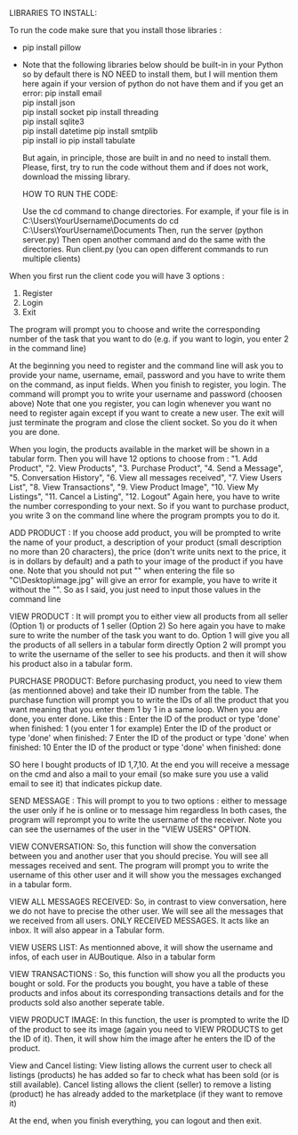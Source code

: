 LIBRARIES TO INSTALL:

To run the code make sure that you install those libraries :
- pip install pillow
- Note that the following libraries below should be built-in in your Python so by default there is NO NEED to install them, but I will mention them here again if your version of python do not have them and if you get an error:
          pip install email  
          pip install json   
          pip install socket 
          pip install threading  
          pip install sqlite3  
          pip install datetime 
          pip install smtplib  
          pip install io
          pip install tabulate

  But again, in principle, those are built in and no need to install them. Please, first, try to run the code without them and if does not work, download the missing library.


  HOW TO RUN THE CODE:

  Use the cd command to change directories. For example, if your file is in C:\Users\YourUsername\Documents do cd C:\Users\YourUsername\Documents
  Then, run the server (python server.py)
  Then open another command and do the same with the directories. Run client.py (you can open different commands to run multiple clients)

When you first run the client code you will have 3 options :
1. Register
2. Login
3. Exit

The program will prompt you to choose and write the corresponding number of the task that you want to do (e.g. if you want to login, you enter 2 in the command line)

At the beginning you need to register and the command line will ask you to provide your name, username, email, password and you have to write them on the command, as input fields.
When you finish to register, you login. The command will prompt you to write your username and password (choosen above)
Note that one you register, you can login whenever you want no need to register again except if you want to create a new user.
The exit will just terminate the program and close the client socket. So you do it when you are done.

When you login, the products available in the market will be shown in a tabular form.
Then you will have 12 options to choose from : 
    "1. Add Product",
    "2. View Products",
    "3. Purchase Product",
    "4. Send a Message",
    "5. Conversation History",
    "6. View all messages received",
    "7. View Users List",
    "8. View Transactions",
    "9. View Product Image",
    "10. View My Listings",
    "11. Cancel a Listing",
    "12. Logout"
Again here, you have to write the number corresponding to your next. So if you want to purchase product, you write 3 on the command line where the program prompts you to do it.

ADD PRODUCT :
If you choose add product, you will be prompted to write the name of your product, a description of your product (small description no more than 20 characters), the price (don't write units next to the price, it is in dollars by default) and a path to your image of the product if you have one. Note that you should not put "" when entering the file so "C\Desktop\image.jpg" will give an error for example, you have to write it without the "".
So as I said, you just need to input those values in the command line

VIEW PRODUCT :
It will prompt you to either view all products from all seller (Option 1) or products of 1 seller (Option 2)
So here again you have to make sure to write the number of the task you want to do.
Option 1 will give you all the products of all sellers in a tabular form directly
Option 2 will prompt you to write the username of the seller to see his products.
and then it will show his product also in  a tabular form.

PURCHASE PRODUCT:
Before purchasing product, you need to view them (as mentionned above) and take their ID number from the table.
The purchase function will prompt you to write the IDs of all the product that you want meaning that you enter them 1 by 1 in a same loop. When you are done, you enter done.
Like this :
Enter the ID of the product or type 'done' when finished: 1 (you enter 1 for example)
Enter the ID of the product or type 'done' when finished: 7
Enter the ID of the product or type 'done' when finished: 10
Enter the ID of the product or type 'done' when finished: done

SO here I bought products of ID 1,7,10.
At the end you will receive a message on the cmd and also a mail to your email (so make sure you use a valid email to see it) that indicates pickup date.

SEND MESSAGE :
This will prompt to you to two options : 
either to message the user only if he is online
or to message him regardless
In both cases, the program will reprompt you to write the username of the receiver. Note you can see the usernames of the user in the "VIEW USERS" OPTION.

VIEW CONVERSATION:
So, this function will show the conversation between you and another user that you should precise. You will see all messages received and sent.
The program will prompt you to write the username of this other user and it will show you the messages exchanged in a tabular form.

VIEW ALL MESSAGES RECEIVED:
So, in contrast to view conversation, here we do not have to precise the other user. We will see all the messages that we received from all users. ONLY RECEIVED MESSAGES. It acts like an inbox.
It will also appear in a Tabular form.

VIEW USERS LIST:
As mentionned above, it will show the username and infos, of each user in AUBoutique. Also in a tabular form

VIEW TRANSACTIONS :
So, this function will show you all the products you bought or sold. For the products you bought, you have a table of these products and infos about its corresponding transactions details and for the products sold also another seperate table.

VIEW PRODUCT IMAGE:
In this function, the user is prompted to write the ID of the product to see its image (again you need to VIEW PRODUCTS to get the ID of it).
Then, it will show him the image after he enters the ID of the product.

View and Cancel listing: View listing allows the current user to check all listings (products) he has added so far to check what has been sold (or is still available). 
Cancel listing allows the client (seller) to remove a listing (product) he has already added to the marketplace (if they want to remove it) 

At the end, when you finish everything, you can logout and then exit.




  

  
          
